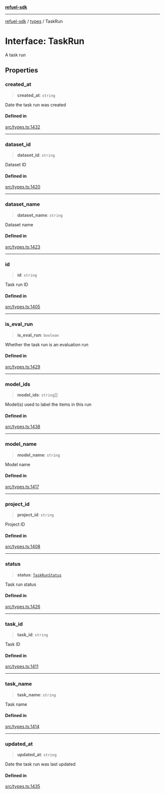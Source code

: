 [**refuel-sdk**](../../README.md)

***

[refuel-sdk](../../modules.md) / [types](../README.md) / TaskRun

# Interface: TaskRun

A task run

## Properties

### created\_at

> **created\_at**: `string`

Date the task run was created

#### Defined in

[src/types.ts:1432](https://github.com/refuel-ai/refuel-sdk/blob/6bdaa976108229093d96ed4ea0b79dde2d2eeea9/src/types.ts#L1432)

***

### dataset\_id

> **dataset\_id**: `string`

Dataset ID

#### Defined in

[src/types.ts:1420](https://github.com/refuel-ai/refuel-sdk/blob/6bdaa976108229093d96ed4ea0b79dde2d2eeea9/src/types.ts#L1420)

***

### dataset\_name

> **dataset\_name**: `string`

Dataset name

#### Defined in

[src/types.ts:1423](https://github.com/refuel-ai/refuel-sdk/blob/6bdaa976108229093d96ed4ea0b79dde2d2eeea9/src/types.ts#L1423)

***

### id

> **id**: `string`

Task run ID

#### Defined in

[src/types.ts:1405](https://github.com/refuel-ai/refuel-sdk/blob/6bdaa976108229093d96ed4ea0b79dde2d2eeea9/src/types.ts#L1405)

***

### is\_eval\_run

> **is\_eval\_run**: `boolean`

Whether the task run is an evaluation run

#### Defined in

[src/types.ts:1429](https://github.com/refuel-ai/refuel-sdk/blob/6bdaa976108229093d96ed4ea0b79dde2d2eeea9/src/types.ts#L1429)

***

### model\_ids

> **model\_ids**: `string`[]

Model(s) used to label the items in this run

#### Defined in

[src/types.ts:1438](https://github.com/refuel-ai/refuel-sdk/blob/6bdaa976108229093d96ed4ea0b79dde2d2eeea9/src/types.ts#L1438)

***

### model\_name

> **model\_name**: `string`

Model name

#### Defined in

[src/types.ts:1417](https://github.com/refuel-ai/refuel-sdk/blob/6bdaa976108229093d96ed4ea0b79dde2d2eeea9/src/types.ts#L1417)

***

### project\_id

> **project\_id**: `string`

Project ID

#### Defined in

[src/types.ts:1408](https://github.com/refuel-ai/refuel-sdk/blob/6bdaa976108229093d96ed4ea0b79dde2d2eeea9/src/types.ts#L1408)

***

### status

> **status**: [`TaskRunStatus`](../type-aliases/TaskRunStatus.md)

Task run status

#### Defined in

[src/types.ts:1426](https://github.com/refuel-ai/refuel-sdk/blob/6bdaa976108229093d96ed4ea0b79dde2d2eeea9/src/types.ts#L1426)

***

### task\_id

> **task\_id**: `string`

Task ID

#### Defined in

[src/types.ts:1411](https://github.com/refuel-ai/refuel-sdk/blob/6bdaa976108229093d96ed4ea0b79dde2d2eeea9/src/types.ts#L1411)

***

### task\_name

> **task\_name**: `string`

Task name

#### Defined in

[src/types.ts:1414](https://github.com/refuel-ai/refuel-sdk/blob/6bdaa976108229093d96ed4ea0b79dde2d2eeea9/src/types.ts#L1414)

***

### updated\_at

> **updated\_at**: `string`

Date the task run was last updated

#### Defined in

[src/types.ts:1435](https://github.com/refuel-ai/refuel-sdk/blob/6bdaa976108229093d96ed4ea0b79dde2d2eeea9/src/types.ts#L1435)
